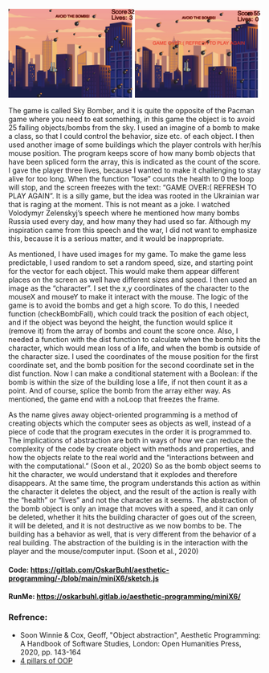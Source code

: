 <img src="play.png" alt="png" width="50%"/><img src="lose.png" alt="lose" width="50%"/>

The game is called Sky Bomber, and it is quite the opposite of the Pacman game where you need to eat something, in this game the object is to avoid 25 falling objects/bombs from the sky. I used an imagine of a bomb to make a class, so that I could control the behavior, size etc. of each object. I then used another image of some buildings which the player controls with her/his mouse position. The program keeps score of how many bomb objects that have been spliced form the array, this is indicated as the count of the score. I gave the player three lives, because I wanted to make it challenging to stay alive for too long. When the function “lose” counts the health to 0 the loop will stop, and the screen freezes with the text: “GAME OVER:( REFRESH TO PLAY AGAIN”. It is a silly game, but the idea was rooted in the Ukrainian war that is raging at the moment. This is not meant as a joke. I watched Volodymyr Zelenskyj’s speech where he mentioned how many bombs Russia used every day, and how many they had used so far. Although my inspiration came from this speech and the war, I did not want to emphasize this, because it is a serious matter, and it would be inappropriate.  

As mentioned, I have used images for my game. To make the game less predictable, I used random to set a random speed, size, and starting point for the vector for each object. This would make them appear different places on the screen as well have different sizes and speed. I then used an image as the “character”. I set the x,y coordinates of the character to the mouseX and mouseY to make it interact with the mouse. The logic of the game is to avoid the bombs and get a high score. To do this, I needed function (checkBombFall), which could track the position of each object, and if the object was beyond the height, the function would splice it (remove it) from the array of bombs and count the score once. Also, I needed a function with the dist function to calculate when the bomb hits the character, which would mean loss of a life, and when the bomb is outside of the character size. I used the coordinates of the mouse position for the first coordinate set, and the bomb position for the second coordinate set in the dist function. Now I can make a conditional statement with a Boolean: if the bomb is within the size of the building lose a life, if not then count it as a point. And of course, splice the bomb from the array either way. As mentioned, the game end with a noLoop that freezes the frame.

As the name gives away object-oriented programming is a method of creating objects which the computer sees as objects as well, instead of a piece of code that the program executes in the order it is programmed to. The implications of abstraction are both in ways of how we can reduce the complexity of the code by create object with methods and properties, and how the objects relate to the real world and the “interactions between and with the computational.” (Soon et al., 2020)
So as the bomb object seems to hit the character, we would understand that it explodes and therefore disappears. At the same time, the program understands this action as within the character it deletes the object, and the result of the action is really with the “health” or “lives” and not the character as it seems. The abstraction of the bomb object is only an image that moves with a speed, and it can only be deleted, whether it hits the building character of goes out of the screen, it will be deleted, and it is not destructive as we now bombs to be. The building has a behavior as well, that is very different from the behavior of a real building. The abstraction of the building is in the interaction with the player and the mouse/computer input. (Soon et al., 2020)

#### Code:   https://gitlab.com/OskarBuhl/aesthetic-programming/-/blob/main/miniX6/sketch.js
#### RunMe:  https://oskarbuhl.gitlab.io/aesthetic-programming/miniX6/

### Refrence:
* Soon Winnie & Cox, Geoff, "Object abstraction", Aesthetic Programming: A Handbook of Software Studies, London: Open Humanities Press, 2020, pp. 143-164
* [4 pillars of OOP](https://www.youtube.com/watch?v=pTB0EiLXUC8)
